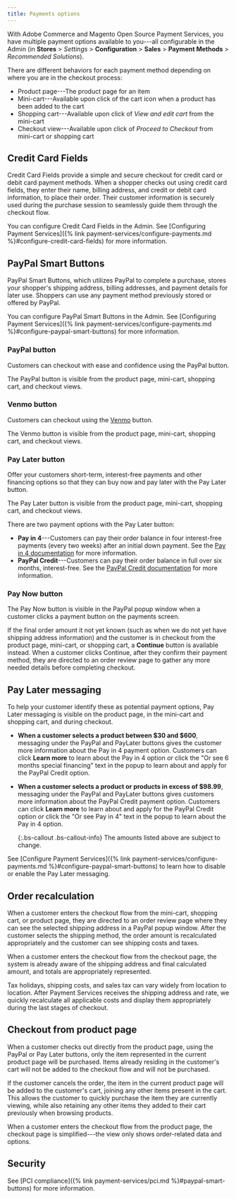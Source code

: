 ```yaml
---
title: Payments options
---
```


With Adobe Commerce and Magento Open Source Payment Services, you have multiple payment options available to you---all configurable in the Admin (in **Stores** > _Settings_ > **Configuration** > **Sales** >  **Payment Methods** > _Recommended Solutions_).

There are different behaviors for each payment method depending on where you are in the checkout process:

* Product page---The product page for an item
* Mini-cart---Available upon click of the cart icon when a product has been added to the cart
* Shopping cart---Available upon click of _View and edit cart_ from the mini-cart
* Checkout view---Available upon click of _Proceed to Checkout_ from mini-cart or shopping cart

## Credit Card Fields

Credit Card Fields provide a simple and secure checkout for credit card or debit card payment methods. When a shopper checks out using credit card fields, they enter their name, billing address, and credit or debit card information, to place their order. Their customer information is securely used during the purchase session to seamlessly guide them through the checkout flow.

You can configure Credit Card Fields in the Admin. See [Configuring Payment Services]({% link payment-services/configure-payments.md %}#configure-credit-card-fields) for more information.

## PayPal Smart Buttons

PayPal Smart Buttons, which utilizes PayPal to complete a purchase, stores your shopper's shipping address, billing addresses, and payment details for later use. Shoppers can use any payment method previously stored or offered by PayPal.

You can configure PayPal Smart Buttons in the Admin. See [Configuring Payment Services]({% link payment-services/configure-payments.md %}#configure-paypal-smart-buttons) for more information.

### PayPal button

Customers can checkout with ease and confidence using the PayPal button.

The PayPal button is visible from the product page, mini-cart, shopping cart, and checkout views.

### Venmo button

Customers can checkout using the [Venmo](https://venmo.com/) button.

The Venmo button is visible from the product page, mini-cart, shopping cart, and checkout views.

### Pay Later button

Offer your customers short-term, interest-free payments and other financing options so that they can buy now and pay later with the Pay Later button.

The Pay Later button is visible from the product page, mini-cart, shopping cart, and checkout views.

There are two payment options with the Pay Later button:

* **Pay in 4**---Customers can pay their order balance in four interest-free payments (every two weeks) after an initial down payment. See the [Pay in 4 documentation](https://www.paypal.com/us/for-you/pay-in-4) for more information.
* **PayPal Credit**---Customers can pay their order balance in full over six months, interest-free. See the [PayPal Credit documentation](https://www.paypal.com/us/webapps/mpp/paypal-credit) for more information.

### Pay Now button

The Pay Now button is visible in the PayPal popup window when a customer clicks a payment button on the payments screen.

If the final order amount it not yet known (such as when we do not yet have shipping address information) and the customer is in checkout from the product page, mini-cart, or shopping cart, a **Continue** button is available instead. When a customer clicks Continue, after they confirm their payment method, they are directed to an order review page to gather any more needed details before completing checkout.

## Pay Later messaging

To help your customer identify these as potential payment options, Pay Later messaging is visible on the product page, in the mini-cart and shopping cart, and during checkout.

* **When a customer selects a product between $30 and $600**, messaging under the PayPal and PayLater buttons gives the customer more information about the Pay in 4 payment option. Customers can click **Learn more** to learn about the Pay in 4 option _or_ click the "Or see 6 months special financing" text in the popup to learn about and apply for the PayPal Credit option.
* **When a customer selects a product or products in excess of $98.99**, messaging under the PayPal and PayLater buttons gives customers more information about the PayPal Credit payment option. Customers can click **Learn more** to learn about and apply for the PayPal Credit option _or_ click the "Or see Pay in 4" text in the popup to learn about the Pay in 4 option.

   {:.bs-callout .bs-callout-info}
   The amounts listed above are subject to change.

See [Configure Payment Services]({% link payment-services/configure-payments.md %}#configure-paypal-smart-buttons) to learn how to disable or enable the Pay Later messaging.

## Order recalculation

When a customer enters the checkout flow from the mini-cart, shopping cart, or product page, they are directed to an order review page where they can see the selected shipping address in a PayPal popup window. After the customer selects the shipping method, the order amount is recalculated appropriately and the customer can see shipping costs and taxes.

When a customer enters the checkout flow from the checkout page, the system is already aware of the shipping address and final calculated amount, and totals are appropriately represented.

Tax holidays, shipping costs, and sales tax can vary widely from location to location. After Payment Services receives the shipping address and rate, we quickly recalculate all applicable costs and display them appropriately during the last stages of checkout.

## Checkout from product page

When a customer checks out directly from the product page, using the PayPal or Pay Later buttons, only the item represented in the current product page will be purchased. Items already residing in the customer's cart will not be added to the checkout flow and will not be purchased.

If the customer cancels the order, the item in the current product page will be added to the customer's cart, joining any other items present in the cart. This allows the customer to quickly purchase the item they are currently viewing, while also retaining any other items they added to their cart previously when browsing products.

When a customer enters the checkout flow from the product page, the checkout page is simplified---the view only shows order-related data and options.

## Security

See [PCI compliance]({% link payment-services/pci.md %}#paypal-smart-buttons) for more information.